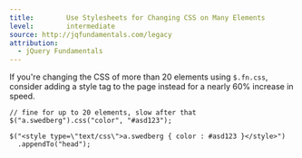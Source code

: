 ```yaml
---
title:        Use Stylesheets for Changing CSS on Many Elements
level:        intermediate
source: http://jqfundamentals.com/legacy
attribution: 
  - jQuery Fundamentals
---
```


If you're changing the CSS of more than 20 elements using `$.fn.css`, consider
adding a style tag to the page instead for a nearly 60% increase in speed.

```
// fine for up to 20 elements, slow after that
$("a.swedberg").css("color", "#asd123");

$("<style type=\"text/css\">a.swedberg { color : #asd123 }</style>")
  .appendTo("head");
```
